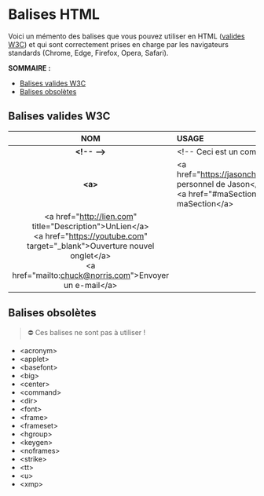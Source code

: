 # Balises HTML

Voici un mémento des balises que vous pouvez utiliser en HTML ([valides W3C](https://www.w3.org/TR/html52/)) et qui sont correctement prises en charge par les navigateurs standards (Chrome, Edge, Firefox, Opera, Safari).

**SOMMAIRE :**
+ [Balises valides W3C](#balises-valides-w3c)
+ [Balises obsolètes](#balises-obsolètes)

## Balises valides W3C

|NOM|USAGE|
|:--:|:--|
|**\<!-- --\>**|\<!-- Ceci est un commentaire --\>|
|**\<a\>**|\<a href="https://jasonchampagne.fr"\>Site personnel de Jason\</a\><br>\<a href="#maSection"\>Aller vers maSection\</a\>
\<a href="http://lien.com" title="Description"\>UnLien\</a\><br>\<a href="https://youtube.com" target="_blank"\>Ouverture nouvel onglet\</a\><br>\<a href="mailto:chuck@norris.com"\>Envoyer un e-mail\</a\>|

## Balises obsolètes

> ⛔ Ces balises ne sont pas à utiliser !

+ \<acronym\>
+ \<applet\>
+ \<basefont\>
+ \<big\>
+ \<center\>
+ \<command\>
+ \<dir\>
+ \<font\>
+ \<frame\>
+ \<frameset\>
+ \<hgroup\>
+ \<keygen\>
+ \<noframes\>
+ \<strike\>
+ \<tt\>
+ \<u\>
+ \<xmp\>
